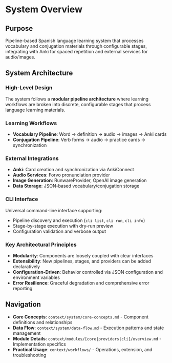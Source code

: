 # System Overview

## Purpose
Pipeline-based Spanish language learning system that processes vocabulary and conjugation materials through configurable stages, integrating with Anki for spaced repetition and external services for audio/images.

## System Architecture

### High-Level Design
The system follows a **modular pipeline architecture** where learning workflows are broken into discrete, configurable stages that process language learning materials.

### Learning Workflows
- **Vocabulary Pipeline**: Word → definition → audio → images → Anki cards
- **Conjugation Pipeline**: Verb forms → audio → practice cards → synchronization

### External Integrations
- **Anki**: Card creation and synchronization via AnkiConnect
- **Audio Services**: Forvo pronunciation provider
- **Image Generation**: RunwareProvider, OpenAI image generation
- **Data Storage**: JSON-based vocabulary/conjugation storage

### CLI Interface
Universal command-line interface supporting:
- Pipeline discovery and execution (`cli list`, `cli run`, `cli info`)
- Stage-by-stage execution with dry-run preview
- Configuration validation and verbose output

### Key Architectural Principles
- **Modularity**: Components are loosely coupled with clear interfaces
- **Extensibility**: New pipelines, stages, and providers can be added declaratively
- **Configuration-Driven**: Behavior controlled via JSON configuration and environment variables
- **Error Resilience**: Graceful degradation and comprehensive error reporting

## Navigation
- **Core Concepts**: `context/system/core-concepts.md` - Component definitions and relationships
- **Data Flow**: `context/system/data-flow.md` - Execution patterns and state management
- **Module Details**: `context/modules/[core|providers|cli]/overview.md` - Implementation specifics
- **Practical Usage**: `context/workflows/` - Operations, extension, and troubleshooting
